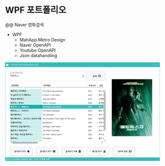 # WPF 포트폴리오

@@ Naver 영화검색
- WPF
  - MahApp.Metro Design
  - Naver OpenAPI
  - Youtube OpenAPI
  - Json datahandling
  
 ![NaverMovieFinder](https://github.com/Jitae9605/StudyWPF/blob/main/capture/matrics.png)
